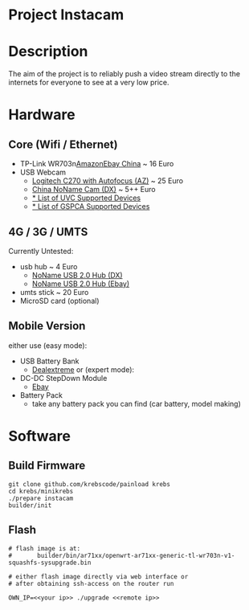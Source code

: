 # Project Instacam

# Description

The aim of the project is to reliably push a video stream directly to the internets for
everyone to see at a very low price.

# Hardware

## Core (Wifi / Ethernet)
- TP-Link WR703n[Amazon](https://www.amazon.de/dp/B008UNA6FS/?tag=krebsco-21)[Ebay China](http://www.ebay.de/itm/BLUE-Mini-Nano-TP-LINK-TL-WR703N-150Mbps-WiFi-for-iPhone-4S-Wireless-Router-HOT-/360501556127?pt=COMP_EN_Routers&hash=item53ef91339f )        ~ 16 Euro
- USB Webcam
    - [Logitech C270 with Autofocus (AZ)](https://www.amazon.de/dp/B003PAOAWG/?tag=krebsco-21) ~ 25 Euro
    - [China NoName Cam (DX)](http://dx.com/p/compact-1-3mp-pc-usb-webcam-with-built-in-microphone-black-51874?Utm_rid=93398939&Utm_source=affiliate)        ~ 5++ Euro
    - [\* List of UVC Supported Devices](http://www.ideasonboard.org/uvc/ )
    - [\* List of GSPCA Supported Devices](http://linuxtv.org/wiki/index.php/Gspca_devices)
## 4G / 3G / UMTS
Currently Untested:
- usb hub ~ 4  Euro
    - [NoName USB 2.0 Hub (DX)](http://dx.com/p/4-port-usb-2-0-hub-7980?Utm_rid=93398939&Utm_source=affiliate)
    - [NoName USB 2.0 Hub (Ebay)](http://www.ebay.de/itm/200825754462?ssPageName=STRK:MEWNX:IT&_trksid=p3984.m1497.l2649#ht_2486wt_1366)
- umts stick ~ 20 Euro
- MicroSD card (optional)

## Mobile Version
either use (easy mode):
- USB Battery Bank
    - [Dealextreme](http://dx.com/p/rechargeable-2000mah-mobile-emergency-power-battery-with-6-adapters-66902?Utm_rid=93398939&Utm_source=affiliate)
or (expert mode):
- DC-DC StepDown Module
    - [Ebay](http://www.ebay.de/itm/221162832094?ssPageName=STRK:MEWNX:IT&_trksid=p3984.m1497.l2649#ht_3092wt_1132)
- Battery Pack
    - take any battery pack you can find (car battery, model making)

# Software

## Build Firmware

    git clone github.com/krebscode/painload krebs
    cd krebs/minikrebs
    ./prepare instacam
    builder/init

## Flash 

    # flash image is at:
    #       builder/bin/ar71xx/openwrt-ar71xx-generic-tl-wr703n-v1-squashfs-sysupgrade.bin 
    
    # either flash image directly via web interface or
    # after obtaining ssh-access on the router run

    OWN_IP=<<your ip>> ./upgrade <<remote ip>>
